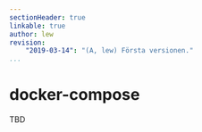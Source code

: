 ```yaml
---
sectionHeader: true
linkable: true
author: lew
revision:
    "2019-03-14": "(A, lew) Första versionen."
...
```

docker-compose
=======================



TBD
